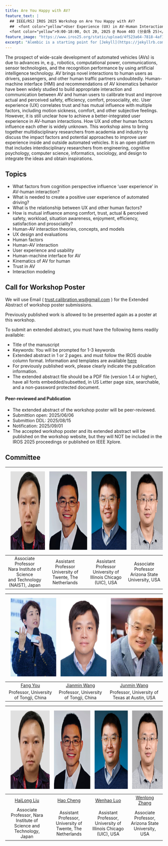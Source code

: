 ```yaml
---
title: Are You Happy with AV?
feature_text: |
  ## IEEE/RSJ IROS 2025 Workshop on Are You Happy with AV?
  ##  <font color="yellow">User Experience (UX) in AV-Human Interaction</font> 
  <font color="yellow">9:00-18:00, Oct 20, 2025 @ Room 403 (分会场 25)</font> 
feature_image: "https://www.iros25.org/static/upload/4f523a64-7818-4af1-8289-9a68ec473b14.png"
excerpt: "Alembic is a starting point for [Jekyll](https://jekyllrb.com/) projects. Rather than starting from scratch, this boilerplate is designed to get the ball rolling immediately. Install it, configure it, tweak it, push it."
---
```


The prospect of wide-scale development of automated vehicles (AVs) is due to advances in, e.g., robotics, computational power, communications, sensor technologies, and the recognition performance by using artificial intelligence technology. AV brings novel interactions to human users as drivers, passengers, and other human traffic partners undoubtedly. Human-machine interface (HMI) and recommendations of AV kinematics behavior have been widely studied to build appropriate interaction and communication between AV and human users to calibrate trust and improve actual and perceived safety,  efficiency, comfort, prosociality, etc. User experience (UX) correlates trust and has mutual influence with multiple factors, including motion sickness, comfort, and other subjective feelings. However, it is still unclear how to achieve a better-integrated user experience in AV-human interactions. How UX and other human factors influence each other is widely unknown. This workshop aims to bring together multidisciplinary researchers from academia and industry to discuss the impact factors and potential approaches to improve user experience inside and outside automated vehicles. It is an open platform that includes interdisciplinary researchers from engineering, cognitive psychology, computer science, informatics, sociology, and design to integrate the ideas and obtain inspirations.


## Topics

- What factors from cognition perspective influence ‘user experience’ in AV-human interaction? 
- What is needed to create a positive user experience of automated driving?
- What is the relationship between UX and other human factors?
- How is mutual influence among comfort, trust, actual & perceived safety, workload, situation awareness, enjoyment, efficiency, satisfaction  and prosociality?
- Human-AV interaction theories, concepts, and models
- UX design and evaluations
- Human factors
- Human-AV interaction
- User experience and usability
- Human-machine interface for AV
- Kinematics of AV for human
- Trust in AV
- Interaction modeling


## Call for Workshop Poster

We will use Email ( trust.calibration.ws@gmail.com ) for the Extended Abstract of workshop poster submissions.

Previously published work is allowed to be presented again as a poster at this workshop. 

To submit an extended abstract, you must have the following items readily available:

- Title of the manuscript
- Keywords: You will be prompted for 1-3 keywords
- Extended abstract in 1 or 2 pages. and must follow the IROS double column format. Information and templates are available [here](http://ras.papercept.net/conferences/support/support.php)
- For previously published work, please clearly indicate the publication information.
- The extended abstract file should be a PDF file (version 1.4 or higher), have all fonts embedded/subsetted, in US Letter page size, searchable, and a non-password protected document.

#### Peer-reviewed and Publication
- The extended abstract of the workshop poster will be peer-reviewed.
- Submittion open: 2025/06/06
- Submittion DDL: 2025/08/15
- Notification:  2025/09/01
- The accepted workshop poster and its extended abstract will be published on the workshop website, but they will NOT be included in the IROS 2025 proceedings or published on IEEE Xplore. 

## Committee

<img src="/assets/committee/Hailong liu.jpg" style="padding: 10px;" width="200" height="250"> |  <img src="/assets/committee/Hao Cheng.jpg" style="padding: 10px;" width="200" height="250"> | <img src="/assets/committee/Wenhao Luo.png" style="padding: 10px;" width="200" height="250"> | <img src="/assets/committee/Wenlong Zhang.png" style="padding: 10px;" width="200" height="250">|
:-------------------------:|:-------------------------:|:-------------------------:|:-------------------------:|
Associate Professor <br> Nara Institute of Science <br> and Technology (NAIST), Japan| Assistant Professor <br> University of Twente, The Netherlands | Assistant Professor <br> University of Illinois Chicago (UIC), USA | Associate Professor <br> Arizona State University, USA

<img src="/assets/committee/Fang You.jpg" style="padding: 10px;" width="200" height="250"> |  <img src="/assets/committee/Jianmin Wang.jpg" style="padding: 10px;" width="200" height="250"> | <img src="/assets/committee/Junmin Wang.jpg" style="padding: 10px;" width="200" height="250"> 
:-------------------------:|:-------------------------:|:-------------------------:
[Fang You](https://tjdi.tongji.edu.cn/TeacherDetail.do?id=4236&lang=en)  |  [Jianmin Wang](https://am.tongji.edu.cn/info/1397/1842.htm) |  [Junmin Wang](https://sites.utexas.edu/jwang/) 
Professor, University of Tongji, China | Professor, University of Tongji, China | Professor, University of Texas at Austin, USA

<img src="/assets/committee/Hailong liu.jpg" style="padding: 10px;" width="200" height="250"> |  <img src="/assets/committee/Hao Cheng.jpg" style="padding: 10px;" width="200" height="250"> | <img src="/assets/committee/Wenhao Luo.png" style="padding: 10px;" width="200" height="250"> | <img src="/assets/committee/Wenlong Zhang.png" style="padding: 10px;" width="200" height="250">
:-------------------------:|:-------------------------:|:-------------------------:|:-------------------------:
[HaiLong Liu](https://www.researchgate.net/profile/Hailong_Liu9)  |  [Hao Cheng](https://sites.google.com/view/hao-cheng/home) |  [Wenhao Luo](https://www.cs.uic.edu/~wenhao/) |  [Wenlong Zhang](https://home.riselab.info/team/)
Associate Professor, Nara Institute of Science and Technology, Japan | Assistant Professor, University of Twente, The Netherlands | Assistant Professor, University of Illinois Chicago (UIC), USA | Associate Professor, Arizona State University, USA




